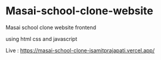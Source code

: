 # Masai-school-clone-website
Masai school clone website frontend

using html css and javascript

Live : https://masai-school-clone-isamitprajapati.vercel.app/

